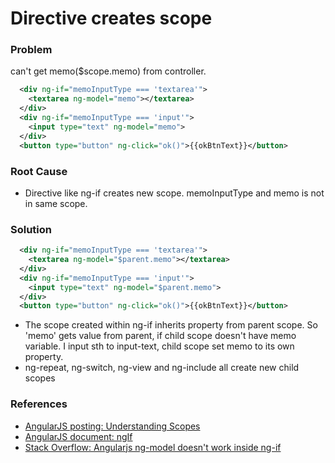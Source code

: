 # Directive creates scope

### Problem
can't get memo($scope.memo) from controller.

```xml
  <div ng-if="memoInputType === 'textarea'">
    <textarea ng-model="memo"></textarea>
  </div>
  <div ng-if="memoInputType === 'input'">
    <input type="text" ng-model="memo">
  </div>
  <button type="button" ng-click="ok()">{{okBtnText}}</button>
```


### Root Cause
* Directive like ng-if creates new scope. memoInputType and memo is not in same scope.


### Solution

```xml
  <div ng-if="memoInputType === 'textarea'">
    <textarea ng-model="$parent.memo"></textarea>
  </div>
  <div ng-if="memoInputType === 'input'">
    <input type="text" ng-model="$parent.memo">
  </div>
  <button type="button" ng-click="ok()">{{okBtnText}}</button>
```

* The scope created within ng-if inherits property from parent scope. So 'memo' gets value from parent, if child scope doesn't have memo variable. I input sth to input-text, child scope set memo to its own property.
*  ng-repeat, ng-switch, ng-view and ng-include all create new child scopes



### References
* [AngularJS posting: Understanding Scopes](https://github.com/angular/angular.js/wiki/Understanding-Scopes)
* [AngularJS document: ngIf](https://docs.angularjs.org/api/ng/directive/ngIf)
* [Stack Overflow: Angularjs ng-model doesn't work inside ng-if](http://stackoverflow.com/questions/18342917/angularjs-ng-model-doesnt-work-inside-ng-if)